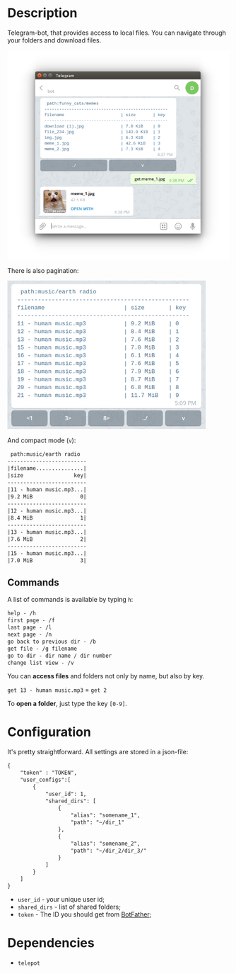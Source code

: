 # Description

Telegram-bot, that provides access to local files. You can navigate through your folders and download files.

![img_1](./images/img_1.png)

There is also pagination:

![img_2](./images/img_2.png)

And compact mode (`v`):

```
 path:music/earth radio
-------------------------
|filename...............|
|size                key|
-------------------------
|11 - human music.mp3...|
|9.2 MiB               0|
-------------------------
|12 - human music.mp3...|
|8.4 MiB               1|
-------------------------
|13 - human music.mp3...|
|7.6 MiB               2|
-------------------------
|15 - human music.mp3...|
|7.0 MiB               3|
```



## Commands

A list of commands is available by typing `h`:

```
help - /h
first page - /f
last page - /l
next page - /n
go back to previous dir - /b
get file - /g filename
go to dir - dir name / dir number
change list view - /v
```

You can **access files** and folders not only by name, but also by key.

`get 13 - human music.mp3` = `get 2`

To **open a folder**, just type the key `[0-9]`.



# Configuration

It's pretty straightforward. All settings are stored in a json-file:

```
{
    "token" : "TOKEN",
    "user_configs":[
        {
            "user_id": 1,
            "shared_dirs": [
                {
                    "alias": "somename_1",
                    "path": "~/dir_1"
                },
                {
                    "alias": "somename_2",
                    "path": "~/dir_2/dir_3/"
                }
            ]
        }
    ]
}
```



- `user_id` - your unique user id;
- `shared_dirs` - list of shared folders;
- `token` - The ID you should get from [BotFather](https://core.telegram.org/bots#6-botfather);



# Dependencies

- `telepot`